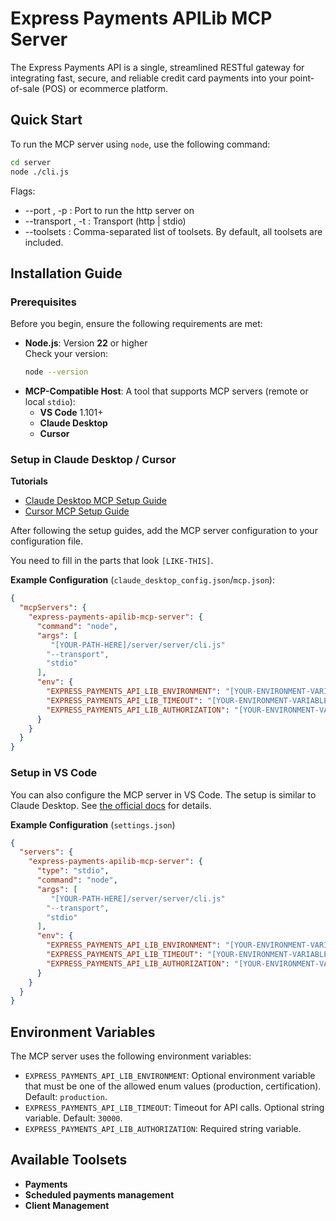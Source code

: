 # Express Payments APILib MCP Server

The Express Payments API is a single, streamlined RESTful gateway for integrating fast, secure, and reliable credit card payments into your point-of-sale (POS) or ecommerce platform.


## Quick Start

To run the MCP server using `node`, use the following command:

```bash
cd server
node ./cli.js
```            

Flags:
-  --port <number>, -p : Port to run the http server on
-  --transport <string>, -t : Transport (http | stdio)
-  --toolsets <items> : Comma-separated list of toolsets. By default, all toolsets are included.

## Installation Guide

### Prerequisites
Before you begin, ensure the following requirements are met:

- **Node.js**: Version **22** or higher  
  Check your version:
  ```bash
  node --version
  ```
- **MCP-Compatible Host**: A tool that supports MCP servers (remote or local `stdio`):
    - **VS Code** 1.101+            
    - **Claude Desktop** 
    - **Cursor**

### Setup in Claude Desktop / Cursor

**Tutorials**

- [Claude Desktop MCP Setup Guide](https://modelcontextprotocol.io/quickstart/user)
- [Cursor MCP Setup Guide](https://cursor.com/docs/context/mcp)

After following the setup guides, add the MCP server configuration to your configuration file.

You need to fill in the parts that look `[LIKE-THIS]`.

**Example Configuration** (`claude_desktop_config.json`/`mcp.json`):
```json
{
  "mcpServers": {
    "express-payments-apilib-mcp-server": {
      "command": "node",
      "args": [
         "[YOUR-PATH-HERE]/server/server/cli.js"
        "--transport",
        "stdio"
      ],
      "env": {
        "EXPRESS_PAYMENTS_API_LIB_ENVIRONMENT": "[YOUR-ENVIRONMENT-VARIABLE-VALUE-HERE]",
        "EXPRESS_PAYMENTS_API_LIB_TIMEOUT": "[YOUR-ENVIRONMENT-VARIABLE-VALUE-HERE]",
        "EXPRESS_PAYMENTS_API_LIB_AUTHORIZATION": "[YOUR-ENVIRONMENT-VARIABLE-VALUE-HERE]"
      }
    }
  }
}
```    

### Setup in VS Code

You can also configure the MCP server in VS Code. The setup is similar to Claude Desktop. See [the official docs](https://code.visualstudio.com/docs/copilot/chat/mcp-servers#_add-an-mcp-server-to-your-user-settings) for details.

**Example Configuration** (`settings.json`)
```json
{
  "servers": {
    "express-payments-apilib-mcp-server": {
      "type": "stdio",
      "command": "node",
      "args": [
         "[YOUR-PATH-HERE]/server/server/cli.js"
        "--transport",
        "stdio"
      ],
      "env": {
        "EXPRESS_PAYMENTS_API_LIB_ENVIRONMENT": "[YOUR-ENVIRONMENT-VARIABLE-VALUE-HERE]",
        "EXPRESS_PAYMENTS_API_LIB_TIMEOUT": "[YOUR-ENVIRONMENT-VARIABLE-VALUE-HERE]",
        "EXPRESS_PAYMENTS_API_LIB_AUTHORIZATION": "[YOUR-ENVIRONMENT-VARIABLE-VALUE-HERE]"
      }
    }
  }
}
```

          
## Environment Variables

The MCP server uses the following environment variables:

- `EXPRESS_PAYMENTS_API_LIB_ENVIRONMENT`: Optional environment variable that must be one of the allowed enum values (production, certification). Default: `production`.
- `EXPRESS_PAYMENTS_API_LIB_TIMEOUT`: Timeout for API calls. Optional string variable. Default: `30000`.
- `EXPRESS_PAYMENTS_API_LIB_AUTHORIZATION`: Required string variable.

## Available Toolsets

- **Payments**
- **Scheduled payments management**
- **Client Management**
